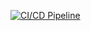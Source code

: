 [![CI/CD Pipeline](https://github.com/casoarctik/billeterie/actions/workflows/build.yml/badge.svg?branch=master)](https://github.com/casoarctik/billeterie/actions/workflows/build.yml)
